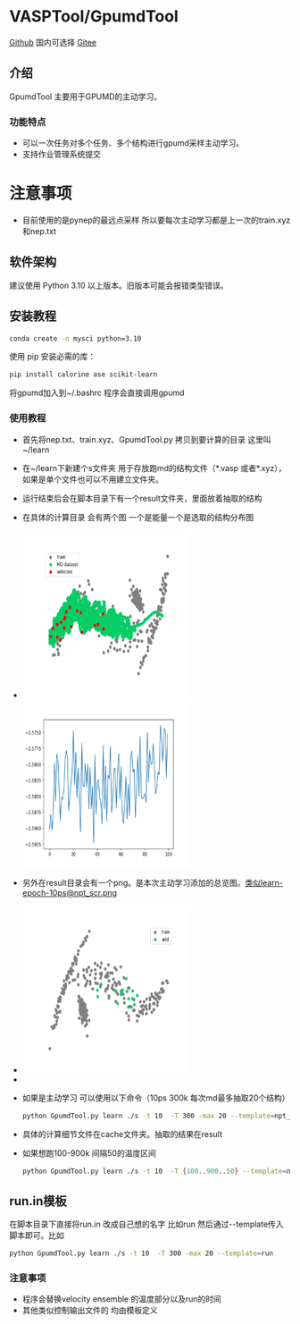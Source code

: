 # VASPTool/GpumdTool

[Github](https://github.com/aboys-cb/VaspTool) 国内可选择 [Gitee](https://gitee.com/QMaster/VaspTool)

## 介绍

GpumdTool 主要用于GPUMD的主动学习。

### 功能特点

- 可以一次任务对多个任务、多个结构进行gpumd采样主动学习。
- 支持作业管理系统提交

# 注意事项

- 目前使用的是pynep的最远点采样 所以要每次主动学习都是上一次的train.xyz 和nep.txt

## 软件架构

建议使用 Python 3.10 以上版本。旧版本可能会报错类型错误。

## 安装教程

```bash
conda create -n mysci python=3.10
```

使用 pip 安装必需的库：

```bash
pip install calorine ase scikit-learn
```

将gpumd加入到~/.bashrc 程序会直接调用gpumd

### 使用教程
- 首先将nep.txt、train.xyz、GpumdTool.py 拷贝到要计算的目录 这里叫~/learn
- 在~/learn下新建个s文件夹 用于存放跑md的结构文件（\*.vasp 或者\*.xyz），如果是单个文件也可以不用建立文件夹。
- 运行结束后会在脚本目录下有一个result文件夹，里面放着抽取的结构
- 在具体的计算目录 会有两个图 一个是能量一个是选取的结构分布图
- <img alt="select.png" height="300" src="./data/select.png" width="300"/> <img alt="md_energy.png" height="300" src="./data/md_energy.png" width="300"/>
- 另外在result目录会有一个png。是本次主动学习添加的总览图。类似learn-epoch-10ps@npt_scr.png
- <img alt="select.png" height="300" src="./data/learn-epoch-10ps@npt_scr.png" width="300"/> 
-
- 如果是主动学习 可以使用以下命令（10ps 300k 每次md最多抽取20个结构）

  ```bash
  python GpumdTool.py learn ./s -t 10  -T 300 -max 20 --template=npt_scr
  ```
- 具体的计算细节文件在cache文件夹。抽取的结果在result
- 如果想跑100-900k 间隔50的温度区间

  ```bash
  python GpumdTool.py learn ./s -t 10  -T {100..900..50} --template=npt_scr
  ```

## run.in模板

在脚本目录下直接将run.in 改成自己想的名字 比如run 然后通过--template传入脚本即可。比如

  ```bash
  python GpumdTool.py learn ./s -t 10  -T 300 -max 20 --template=run
  ```

### 注意事项

- 程序会替换velocity ensemble 的温度部分以及run的时间
- 其他类似控制输出文件的 均由模板定义